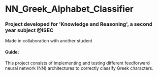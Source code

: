 # NN_Greek_Alphabet_Classifier

### Project developed for 'Knowledge and Reasoning', a second year subject @ISEC

Made in collaboration with another student

#### Guide:

This project consists of implementing and testing different feedforward neural network (NN) architectures to correctly classify Greek characters.
